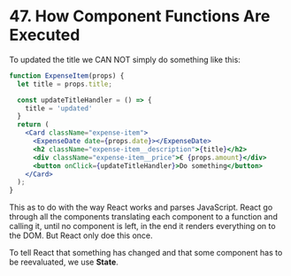 # 47. How Component Functions Are Executed

To updated the title we CAN NOT simply do something like this:

```jsx
function ExpenseItem(props) {
  let title = props.title;

  const updateTitleHandler = () => {
    title = 'updated'
  }
  return (
    <Card className="expense-item">
      <ExpenseDate date={props.date}></ExpenseDate>
      <h2 className="expense-item__description">{title}</h2>
      <div className="expense-item__price">€ {props.amount}</div>
      <button onClick={updateTitleHandler}>Do something</button>
    </Card>
  );
}
```

This as to do with the way React works and parses JavaScript. React go through all the components translating each component to a function and calling it, until no component is left, in the end it renders everything on to the DOM. But React only doe this once.

To tell React that something has changed and that some component has to be reevaluated, we use **State**.

